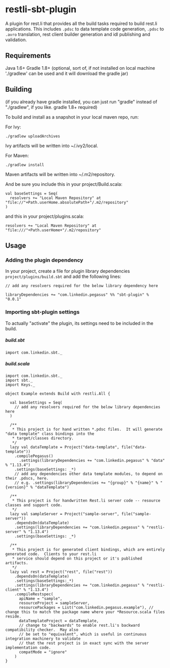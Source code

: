 # restli-sbt-plugin
A plugin for rest.li that provides all the build tasks required to build rest.li applications.  This includes `.pdsc` to data template code generation, `.pdsc` to `.avro` translation, rest client builder generation and idl publishing and validation.

## Requirements

Java 1.6+
Gradle 1.8+ (optional, sort of, if not installed on local machine './gradlew' can be used and it will download the gradle jar)

## Building

(if you already have gradle installed, you can just run "gradle" instead of "./gradlew", if you like.  gradle 1.8+ required)

To build and install as a snapshot in your local maven repo, run:

For Ivy:

    ./gradlew uploadArchives

Ivy artifacts will be written into ~/.ivy2/local.

For Maven:

    ./gradlew install

Maven artifacts will be written into ~/.m2/repository.

And be sure you include this in your project/Build.scala:

    val baseSettings = Seq(
      resolvers += "Local Maven Repository" at "file://"+Path.userHome.absolutePath+"/.m2/repository"
    )

and this in your project/plugins.scala:

    resolvers += "Local Maven Repository" at "file:///"+Path.userHome+"/.m2/repository"

## Usage

### Adding the plugin dependency

In your project, create a file for plugin library dependencies `project/plugins/build.sbt` and add the following lines:

    // add any resolvers required for the below library dependency here

    libraryDependencies += "com.linkedin.pegasus" %% "sbt-plugin" % "0.0.1"

### Importing sbt-plugin settings
To actually "activate" the plugin, its settings need to be included in the build.

##### build.sbt

    import com.linkedin.sbt._

##### build.scala

    import com.linkedin.sbt._
    import sbt._
    import Keys._

    object Example extends Build with restli.All {

      val baseSettings = Seq(
        // add any resolvers required for the below library dependencies here
      )

      /**
       * This project is for hand written *.pdsc files.  It will generate "data template" class bindings into the
       * target/classes directory.
       */
      lazy val dataTemplate = Project("data-template", file("data-template"))
        .compilePegasus()
          .settings(libraryDependencies += "com.linkedin.pegasus" % "data" % "1.13.4")
        .settings(baseSettings: _*)
        // add any dependencies other data template modules, to depend on their .pdscs, here.
        // e.g. .settings(libraryDependencies += "{group}" % "{name}" % "{version}" % "dataTemplate")

      /**
       * This project is for handwritten Rest.li server code -- resource classes and support code.
       */
      lazy val sampleServer = Project("sample-server", file("sample-server"))
        .dependsOn(dataTemplate)
        .settings(libraryDependencies += "com.linkedin.pegasus" % "restli-server" % "1.13.4")
        .settings(baseSettings: _*)

      /**
       * This project is for generated client bindings, which are entirely generated code.  Clients to your rest.li
       * service should depend on this project or it's published artifacts.
       */
      lazy val rest = Project("rest", file("rest"))
        .dependsOn(dataTemplate)
        .settings(baseSettings:_*)
        .settings(libraryDependencies += "com.linkedin.pegasus" % "restli-client" % "1.13.4")
        .compileRestspec(
          apiName = "sample",
          resourceProject = sampleServer,
          resourcePackages = List("com.linkedin.pegasus.example"), // change this to match the package name where your *Resource.scala files reside.
          dataTemplateProject = dataTemplate,
          // change to "backwards" to enable rest.li's backward compatibility checker.  May also
          // be set to "equivalent", which is useful in continuous integration machinery to validate
          // that the rest project is in exact sync with the server implementation code.
          compatMode = "ignore"
        )
    }
